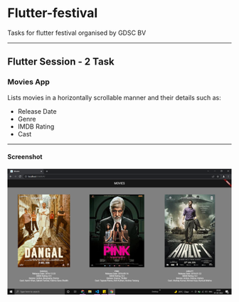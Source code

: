 # Flutter-festival
Tasks for flutter festival organised by GDSC BV
***

## Flutter Session - 2 Task

### Movies App 

Lists movies in a horizontally scrollable manner and their details such as:
* Release Date
* Genre
* IMDB Rating
* Cast
***
#### Screenshot
![Screenshot](https://github.com/Anshika-Mohan/Flutter-festival/blob/main/Screenshot%20(98).png)
